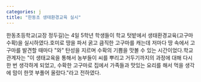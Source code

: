 ```yaml
---
categories: j
title: "한동초 생태환경교육 실시"
---
```

한동초등학교(교장 정두길)는 4일 5학년 학생들이 학교 텃밭에서 생태환경교육(고구마 수확)을 실시하였다.호미로 땅을 파서 굵고 큼직한 고구마를 캐는데 저마다 땅 속에서 고구마를 발견할 때마다 "와" 탄성을 지르며 수확의 기쁨을 맛볼 수 있는 시간이었다.학교관계자는 "이 생태교육을 통해서 농부들이 씨를 뿌리고 거두기까지의 과정에 대해 다시 한 번 생각하게 되었고, 수확한 고구마로 집에서 가족들과 맛있는 요리를 해서 먹을 생각에 맘이 한껏 부풀어 올랐다."라고 전하였다.